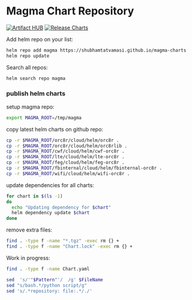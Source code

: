 # Magma Chart Repository

[![Artifact HUB](https://img.shields.io/endpoint?url=https://artifacthub.io/badge/repository/magma)](https://artifacthub.io/packages/search?repo=magma)
[![Release Charts](https://github.com/ShubhamTatvamasi/magma-charts/workflows/Release%20Charts/badge.svg)](https://github.com/ShubhamTatvamasi/magma-charts/actions)

Add helm repo on your list:
```bash
helm repo add magma https://shubhamtatvamasi.github.io/magma-charts
helm repo update
```

Search all repos:
```bash
helm search repo magma
```

### publish helm charts

setup magma repo:
```bash
export MAGMA_ROOT=/tmp/magma
```

copy latest helm charts on github repo:
```bash
cp -r $MAGMA_ROOT/orc8r/cloud/helm/orc8r .
cp -r $MAGMA_ROOT/orc8r/cloud/helm/orc8rlib .
cp -r $MAGMA_ROOT/cwf/cloud/helm/cwf-orc8r .
cp -r $MAGMA_ROOT/lte/cloud/helm/lte-orc8r .
cp -r $MAGMA_ROOT/feg/cloud/helm/feg-orc8r .
cp -r $MAGMA_ROOT/fbinternal/cloud/helm/fbinternal-orc8r .
cp -r $MAGMA_ROOT/wifi/cloud/helm/wifi-orc8r .
```

update dependencies for all charts:
```bash
for chart in $(ls -1)
do
  echo "Updating dependency for $chart"
  helm dependency update $chart
done
```

remove extra files:
```bash
find . -type f -name "*.tgz" -exec rm {} +
find . -type f -name "Chart.lock" -exec rm {} +
```

Work in progress:
```bash
find . -type f -name Chart.yaml

sed  's/'"$Pattern"'/  /g' $FileName
sed "s/bash.*/python script/g"
sed 's/.*repository: file:.*/./'
```

